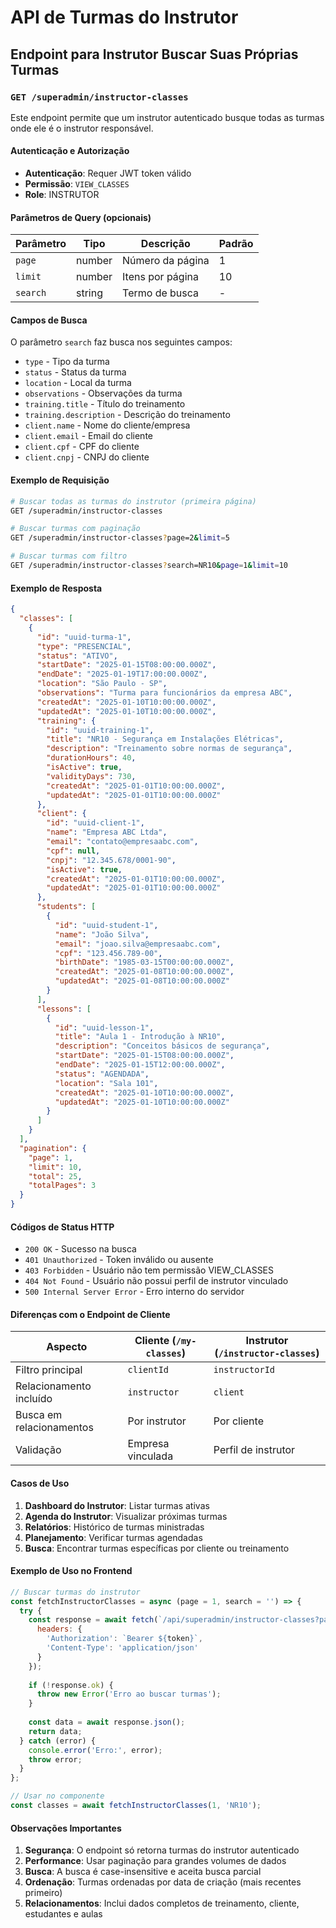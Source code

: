 # API de Turmas do Instrutor

## Endpoint para Instrutor Buscar Suas Próprias Turmas

### `GET /superadmin/instructor-classes`

Este endpoint permite que um instrutor autenticado busque todas as turmas onde ele é o instrutor responsável.

#### Autenticação e Autorização
- **Autenticação**: Requer JWT token válido
- **Permissão**: `VIEW_CLASSES`
- **Role**: INSTRUTOR

#### Parâmetros de Query (opcionais)

| Parâmetro | Tipo | Descrição | Padrão |
|-----------|------|-----------|---------|
| `page` | number | Número da página | 1 |
| `limit` | number | Itens por página | 10 |
| `search` | string | Termo de busca | - |

#### Campos de Busca

O parâmetro `search` faz busca nos seguintes campos:
- `type` - Tipo da turma
- `status` - Status da turma
- `location` - Local da turma
- `observations` - Observações da turma
- `training.title` - Título do treinamento
- `training.description` - Descrição do treinamento
- `client.name` - Nome do cliente/empresa
- `client.email` - Email do cliente
- `client.cpf` - CPF do cliente
- `client.cnpj` - CNPJ do cliente

#### Exemplo de Requisição

```bash
# Buscar todas as turmas do instrutor (primeira página)
GET /superadmin/instructor-classes

# Buscar turmas com paginação
GET /superadmin/instructor-classes?page=2&limit=5

# Buscar turmas com filtro
GET /superadmin/instructor-classes?search=NR10&page=1&limit=10
```

#### Exemplo de Resposta

```json
{
  "classes": [
    {
      "id": "uuid-turma-1",
      "type": "PRESENCIAL",
      "status": "ATIVO",
      "startDate": "2025-01-15T08:00:00.000Z",
      "endDate": "2025-01-19T17:00:00.000Z",
      "location": "São Paulo - SP",
      "observations": "Turma para funcionários da empresa ABC",
      "createdAt": "2025-01-10T10:00:00.000Z",
      "updatedAt": "2025-01-10T10:00:00.000Z",
      "training": {
        "id": "uuid-training-1",
        "title": "NR10 - Segurança em Instalações Elétricas",
        "description": "Treinamento sobre normas de segurança",
        "durationHours": 40,
        "isActive": true,
        "validityDays": 730,
        "createdAt": "2025-01-01T10:00:00.000Z",
        "updatedAt": "2025-01-01T10:00:00.000Z"
      },
      "client": {
        "id": "uuid-client-1",
        "name": "Empresa ABC Ltda",
        "email": "contato@empresaabc.com",
        "cpf": null,
        "cnpj": "12.345.678/0001-90",
        "isActive": true,
        "createdAt": "2025-01-01T10:00:00.000Z",
        "updatedAt": "2025-01-01T10:00:00.000Z"
      },
      "students": [
        {
          "id": "uuid-student-1",
          "name": "João Silva",
          "email": "joao.silva@empresaabc.com",
          "cpf": "123.456.789-00",
          "birthDate": "1985-03-15T00:00:00.000Z",
          "createdAt": "2025-01-08T10:00:00.000Z",
          "updatedAt": "2025-01-08T10:00:00.000Z"
        }
      ],
      "lessons": [
        {
          "id": "uuid-lesson-1",
          "title": "Aula 1 - Introdução à NR10",
          "description": "Conceitos básicos de segurança",
          "startDate": "2025-01-15T08:00:00.000Z",
          "endDate": "2025-01-15T12:00:00.000Z",
          "status": "AGENDADA",
          "location": "Sala 101",
          "createdAt": "2025-01-10T10:00:00.000Z",
          "updatedAt": "2025-01-10T10:00:00.000Z"
        }
      ]
    }
  ],
  "pagination": {
    "page": 1,
    "limit": 10,
    "total": 25,
    "totalPages": 3
  }
}
```

#### Códigos de Status HTTP

- `200 OK` - Sucesso na busca
- `401 Unauthorized` - Token inválido ou ausente
- `403 Forbidden` - Usuário não tem permissão VIEW_CLASSES
- `404 Not Found` - Usuário não possui perfil de instrutor vinculado
- `500 Internal Server Error` - Erro interno do servidor

#### Diferenças com o Endpoint de Cliente

| Aspecto | Cliente (`/my-classes`) | Instrutor (`/instructor-classes`) |
|---------|-------------------------|-----------------------------------|
| Filtro principal | `clientId` | `instructorId` |
| Relacionamento incluído | `instructor` | `client` |
| Busca em relacionamentos | Por instrutor | Por cliente |
| Validação | Empresa vinculada | Perfil de instrutor |

#### Casos de Uso

1. **Dashboard do Instrutor**: Listar turmas ativas
2. **Agenda do Instrutor**: Visualizar próximas turmas
3. **Relatórios**: Histórico de turmas ministradas
4. **Planejamento**: Verificar turmas agendadas
5. **Busca**: Encontrar turmas específicas por cliente ou treinamento

#### Exemplo de Uso no Frontend

```javascript
// Buscar turmas do instrutor
const fetchInstructorClasses = async (page = 1, search = '') => {
  try {
    const response = await fetch(`/api/superadmin/instructor-classes?page=${page}&limit=10&search=${search}`, {
      headers: {
        'Authorization': `Bearer ${token}`,
        'Content-Type': 'application/json'
      }
    });
    
    if (!response.ok) {
      throw new Error('Erro ao buscar turmas');
    }
    
    const data = await response.json();
    return data;
  } catch (error) {
    console.error('Erro:', error);
    throw error;
  }
};

// Usar no componente
const classes = await fetchInstructorClasses(1, 'NR10');
```

#### Observações Importantes

1. **Segurança**: O endpoint só retorna turmas do instrutor autenticado
2. **Performance**: Usar paginação para grandes volumes de dados
3. **Busca**: A busca é case-insensitive e aceita busca parcial
4. **Ordenação**: Turmas ordenadas por data de criação (mais recentes primeiro)
5. **Relacionamentos**: Inclui dados completos de treinamento, cliente, estudantes e aulas
